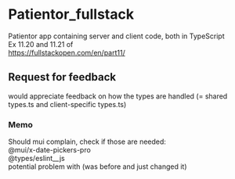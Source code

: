 # Patientor_fullstack

Patientor app containing server and client code, both in TypeScript  
Ex 11.20 and 11.21 of  
https://fullstackopen.com/en/part11/

## Request for feedback

would appreciate feedback on how the types are handled (= shared types.ts and client-specific types.ts)

### Memo

Should mui complain, check if those are needed:  
@mui/x-date-pickers-pro  
@types/eslint\_\_js  
potential problem with <Grid> (was <Grid item> before and just changed it)
